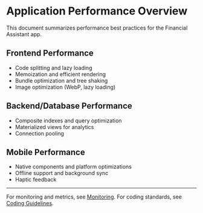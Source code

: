 # Application Performance Overview

This document summarizes performance best practices for the Financial Assistant app.

## Frontend Performance
- Code splitting and lazy loading
- Memoization and efficient rendering
- Bundle optimization and tree shaking
- Image optimization (WebP, lazy loading)

## Backend/Database Performance
- Composite indexes and query optimization
- Materialized views for analytics
- Connection pooling

## Mobile Performance
- Native components and platform optimizations
- Offline support and background sync
- Haptic feedback

---

For monitoring and metrics, see [Monitoring](./monitoring.md).
For coding standards, see [Coding Guidelines](../CODING_GUIDELINES.md). 